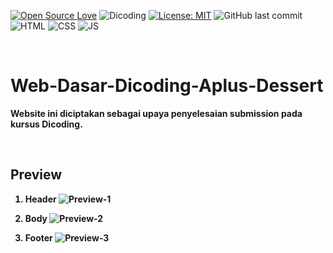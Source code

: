 [![Open Source Love](https://badges.frapsoft.com/os/v1/open-source.svg?style=flat)](https://github.com/ellerbrock/open-source-badges/)
![Dicoding](https://img.shields.io/badge/Dicoding-FrontEnd-blue?logo=github&color=%23F7DF1E)
[![License: MIT](https://img.shields.io/badge/License-MIT-blue.svg?logo=github&color=%23F7DF1E)](https://github.com/devancakra/Web-Dasar-Dicoding-Aplus-Dessert/blob/master/LICENSE)
![GitHub last commit](https://img.shields.io/github/last-commit/devancakra/Web-Dasar-Dicoding-Aplus-Dessert)
![HTML](https://img.shields.io/badge/HTML%20-light.svg?&style=flat&logo=html5&logoColor=%23F7DF1E&color=FF6347)
![CSS](https://img.shields.io/badge/CSS%20-light.svg?&style=flat&logo=css3&logoColor=%23F7DF1E&color=1E90FF)
![JS](https://img.shields.io/badge/Javascript%20-%23323330.svg?&style=flat&logo=javascript&logoColor=%23F7DF1E&color=008080)

<br>

# Web-Dasar-Dicoding-Aplus-Dessert
<b>Website ini diciptakan sebagai upaya penyelesaian submission pada kursus Dicoding.</p>

<br>

## Preview
1. Header
![Preview-1](https://user-images.githubusercontent.com/54527592/120961700-82de0480-c788-11eb-8bb3-5c44639ff3e0.png)<br>


2. Body
![Preview-2](https://user-images.githubusercontent.com/54527592/120961891-dbad9d00-c788-11eb-9d7f-e32af82c1d5b.png)<br>


3. Footer
![Preview-3](https://user-images.githubusercontent.com/54527592/120961946-fed84c80-c788-11eb-85f2-6250acac3027.png)<br>
